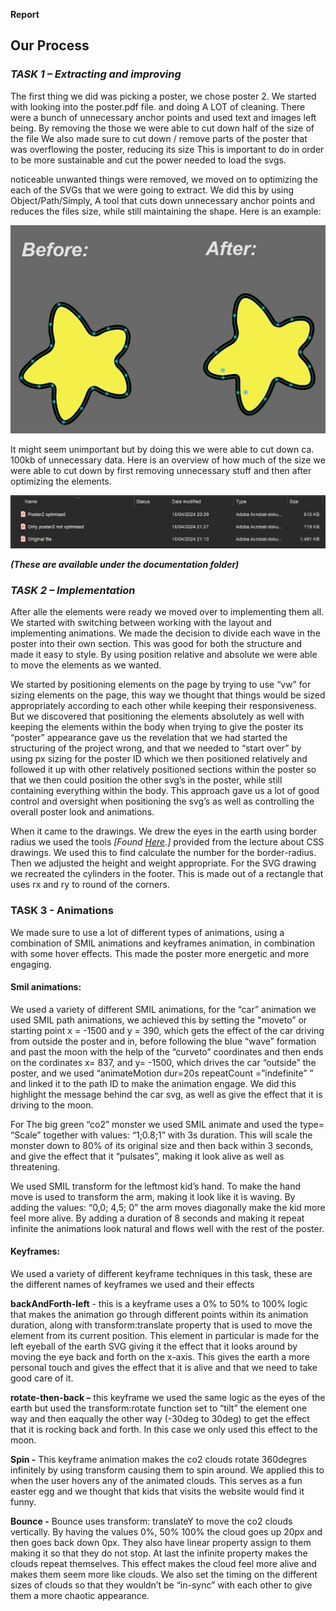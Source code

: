 **Report**

## **Our Process**

### **_TASK 1 – Extracting and improving_**

The first thing we did was picking a poster, we chose poster 2. We started with looking into the poster.pdf file. and doing A LOT of cleaning. There were a bunch of unnecessary anchor points and used text and images left being. By removing the those we were able to cut down half of the size of the file We also made sure to cut down / remove parts of the poster that was overflowing the poster, reducing its size This is important to do in order to be more sustainable and cut the power needed to load the svgs.

noticeable unwanted things were removed, we moved on to optimizing the each of the SVGs that we were going to extract. We did this by using Object/Path/Simply, A tool that cuts down unnecessary anchor points and reduces the files size, while still maintaining the shape. Here is an example:

![Before and after simplifying](before-after.jpg)

It might seem unimportant but by doing this we were able to cut down ca. 100kb of unnecessary data. Here is an overview of how much of the size we were able to cut down by first removing unnecessary stuff and then after optimizing the elements.

![Overview of filesize](filesize.jpg)

**_(These are available under the documentation folder)_**

### **_TASK 2 – Implementation_**

After alle the elements were ready we moved over to implementing them all. We started with switching between working with the layout and implementing animations. We made the decision to divide each wave in the poster into their own section. This was good for both the structure and made it easy to style. By using position relative and absolute we were able to move the elements as we wanted.

We started by positioning elements on the page by trying to use “vw” for sizing elements on the page, this way we thought that things would be sized appropriately according to each other while keeping their responsiveness. But we discovered that positioning the elements absolutely as well with keeping the elements within the body when trying to give the poster its “poster” appearance gave us the revelation that we had started the structuring of the project wrong, and that we needed to “start over” by using px sizing for the poster ID which we then positioned relatively and followed it up with other relatively positioned sections within the poster so that we then could position the other svg’s in the poster, while still containing everything within the body. This approach gave us a lot of good control and oversight when positioning the svg’s as well as controlling the overall poster look and animations.

When it came to the drawings. We drew the eyes in the earth using border radius we used the tools _\[Found_ [_Here_](https://9elements.github.io/fancy-border-radius/full-control.html#44.41.55.48-46.42.48.42-)_.\]_ provided from the lecture about CSS drawings. We used this to find calculate the number for the border-radius. Then we adjusted the height and weight appropriate. For the SVG drawing we recreated the cylinders in the footer. This is made out of a rectangle that uses rx and ry to round of the corners.

### **TASK 3 - Animations**

We made sure to use a lot of different types of animations, using a combination of SMIL animations and keyframes animation, in combination with some hover effects. This made the poster more energetic and more engaging.

#### **Smil animations:**

We used a variety of different SMIL animations, for the “car” animation we used SMIL path animations, we achieved this by setting the "moveto” or starting point x = -1500 and y = 390, which gets the effect of the car driving from outside the poster and in, before following the blue “wave” formation and past the moon with the help of the “curveto” coordinates and then ends on the cordinates x= 837, and y= -1500, which drives the car “outside” the poster, and we used “animateMotion dur=20s repeatCount =”indefinite” ” and linked it to the path ID to make the animation engage. We did this highlight the message behind the car svg, as well as give the effect that it is driving to the moon.

For The big green “co2” monster we used SMIL animate and used the type= “Scale” together with values: “1;0.8;1” with 3s duration. This will scale the monster down to 80% of its original size and then back within 3 seconds, and give the effect that it “pulsates”, making it look alive as well as threatening.

We used SMIL transform for the leftmost kid’s hand. To make the hand move is used to transform the arm, making it look like it is waving. By adding the values: “0,0; 4,5; 0” the arm moves diagonally make the kid more feel more alive. By adding a duration of 8 seconds and making it repeat infinite the animations look natural and flows well with the rest of the poster.

#### **Keyframes:**

We used a variety of different keyframe techniques in this task, these are the different names of keyframes we used and their effects

**backAndForth-left** \- this is a keyframe uses a 0% to 50% to 100% logic that makes the animation go through different points within its animation duration, along with transform:translate property that is used to move the element from its current position. This element in particular is made for the left eyeball of the earth SVG giving it the effect that it looks around by moving the eye back and forth on the x-axis. This gives the earth a more personal touch and gives the effect that it is alive and that we need to take good care of it.

**rotate-then-back –** this keyframe we used the same logic as the eyes of the earth but used the transform:rotate function set to “tilt” the element one way and then eaqually the other way (-30deg to 30deg) to get the effect that it is rocking back and forth. In this case we only used this effect to the moon.

**Spin -** This keyframe animation makes the co2 clouds rotate 360degres infinitely by using transform causing them to spin around. We applied this to when the user hovers any of the animated clouds. This serves as a fun easter egg and we thought that kids that visits the website would find it funny.

**Bounce -** Bounce uses transform: translateY to move the co2 clouds vertically. By having the values 0%, 50% 100% the cloud goes up 20px and then goes back down 0px. They also have linear property assign to them making it so that they do not stop. At last the infinite property makes the clouds repeat themselves. This effect makes the cloud feel more alive and makes them seem more like clouds. We also set the timing on the different sizes of clouds so that they wouldn’t be “in-sync” with each other to give them a more chaotic appearance.